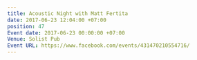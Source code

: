 ```yaml
---
title: Acoustic Night with Matt Fertita
date: 2017-06-23 12:04:00 +07:00
position: 47
Event date: 2017-06-23 00:00:00 +07:00
Venue: Solist Pub
Event URL: https://www.facebook.com/events/431470210554716/
---
```


